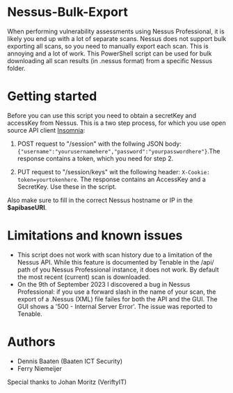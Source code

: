 # Nessus-Bulk-Export
When performing vulnerability assessments using Nessus Professional, it is likely you end up with a lot of separate scans. Nessus does not support bulk exporting all scans, so you need to manually export each scan. This is annoying and a lot of work. This PowerShell script can be used for bulk downloading all scan results (in .nessus format) from a specific Nessus folder.

# Getting started
Before you can use this script you need to obtain a secretKey and accessKey from Nessus. This is a two step process, for which you use open source API client [Insomnia](https://insomnia.rest/):

1. POST request to "/session" with the follwing JSON body: `{"username":"yourusernamehere","password":"yourpasswordhere"}`.The response contains a token, which you need for step 2.

2. PUT request to "/session/keys" wit the following header: `X-Cookie: token=yourtokenhere`. The response contains an AccessKey and a SecretKey. Use these in the script. 

Also make sure to fill in the correct Nessus hostname or IP in the **$apibaseURI**.

# Limitations and known issues
* This script does not work with scan history due to a limitation of the Nessus API. While this feature is documented by Tenable in the /api/ path of you Nessus Professional instance, it does not work. By default the most recent (current) scan is downloaded.
* On the 9th of September 2023 I discovered a bug in Nessus Professional: if you use a forward slash in the name of your scan, the export of a .Nessus (XML) file failes for both the API and the GUI. The GUI shows a '500 - Internal Server Error'. The issue was reported to Tenable.

# Authors
* Dennis Baaten (Baaten ICT Security)
* Ferry Niemeijer

Special thanks to Johan Moritz (VeriftyIT)
